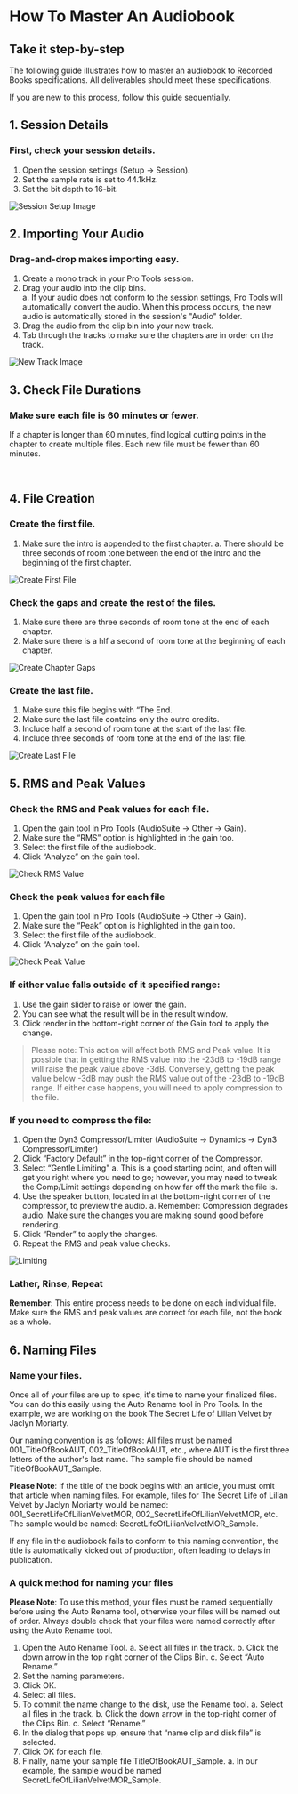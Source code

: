 # How To Master An Audiobook

## Take it step-by-step

The following guide illustrates how to master an audiobook to Recorded Books specifications. All deliverables should meet these specifications. 

If you are new to this process, follow this guide sequentially. 

## 1. Session Details 

### First, check your session details. 
 1. Open the session settings (Setup -> Session).
 2. Set the sample rate is set to 44.1kHz. 
 3. Set the bit depth to 16-bit. 


![Session Setup Image](https://github.com/B-Mags/How-To-Docs/blob/main/assets/SessionSetup.png)

## 2. Importing Your Audio

### Drag-and-drop makes importing easy. 
1. Create a mono track in your Pro Tools session.
2. Drag your audio into the clip bins.  
    a. If your audio does not conform to the session settings, Pro Tools will automatically convert the audio. When this process occurs, the new audio is automatically stored in the session's "Audio" folder. 
3. Drag the audio from the clip bin into your new track. 
4. Tab through the tracks to make sure the chapters are in order on the track.

![New Track Image](https://github.com/B-Mags/How-To-Docs/blob/main/assets/NewTrack.png)

## 3. Check File Durations

### Make sure each file is 60 minutes or fewer. 

If a chapter is longer than 60 minutes, find logical cutting points in the chapter to create multiple files. Each new file must be fewer than 60 minutes. 

<br />

## 4. File Creation

### Create the first file. 

1. Make sure the intro is appended to the first chapter.
   a. There should be three seconds of room tone between the end of the intro and the beginning of the first chapter.

![Create First File](https://github.com/B-Mags/How-To-Docs/blob/main/assets/FirstFile.png)

### Check the gaps and create the rest of the files. 

1. Make sure there are three seconds of room tone at the end of each chapter.
2. Make sure there is a hlf a second of room tone at the beginning of each chapter. 

![Create Chapter Gaps](https://github.com/B-Mags/How-To-Docs/blob/main/assets/ChapterGaps.png)

### Create the last file. 

1. Make sure this file begins with “The End.
2. Make sure the last file contains only the outro credits.
3. Include half a second of room tone at the start of the last file.
4. Include three seconds of room tone at the end of the last file.  

![Create Last File](https://github.com/B-Mags/How-To-Docs/blob/main/assets/LastFile.png)

## 5. RMS and Peak Values

### Check the RMS and Peak values for each file.

1. Open the gain tool in Pro Tools (AudioSuite → Other → Gain).
2. Make sure the “RMS” option is highlighted in the gain too.
3. Select the first file of the audiobook.
4. Click “Analyze” on the gain tool.
 
![Check RMS Value](https://github.com/B-Mags/How-To-Docs/blob/main/assets/RMSvalue.png)  

### Check the peak values for each file 

1. Open the gain tool in Pro Tools (AudioSuite → Other → Gain).
2. Make sure the “Peak” option is highlighted in the gain too.
3. Select the first file of the audiobook.
4. Click “Analyze” on the gain tool. 

![Check Peak Value](https://github.com/B-Mags/How-To-Docs/blob/main/assets/PeakValue.png)  

### If either value falls outside of it specified range: 

1. Use the gain slider to raise or lower the gain.
2. You can see what the result will be in the result window.
3. Click render in the bottom-right corner of the Gain tool to apply the change. 

> Please note: This action will affect both RMS and Peak value. It is possible that in getting the RMS value into the -23dB to -19dB range will raise the peak value above -3dB. Conversely, getting the peak value below -3dB may push the RMS value out of the -23dB to -19dB range. If either case happens, you will need to apply compression to the file.

### If you need to compress the file: 

1. Open the Dyn3 Compressor/Limiter (AudioSuite → Dynamics → Dyn3 Compressor/Limiter)
2. Click “Factory Default” in the top-right corner of the Compressor.
3. Select “Gentle Limiting"
   a. This is a good starting point, and often will get you right where you need to go; however, you may need to tweak the Comp/Limit settings depending on how far off the mark the file is.
4. Use the speaker button, located in at the bottom-right corner of the compressor, to preview the audio.
   a. Remember: Compression degrades audio. Make sure the changes you are making sound good before rendering.
5. Click “Render” to apply the changes.
6. Repeat the RMS and peak value checks.

![Limiting](https://github.com/B-Mags/How-To-Docs/blob/main/assets/Limiting.png)     

### Lather, Rinse, Repeat 

**Remember**: This entire process needs to be done on each individual file. Make sure the RMS and peak values are correct for each file, not the book as a whole. 

## 6. Naming Files 

### Name your files.

Once all of your files are up to spec, it's time to name your finalized files. You can do this easily using the Auto Rename tool in Pro Tools. In the example, we are working on the book The Secret Life of Lilian Velvet by Jaclyn Moriarty.

Our naming convention is as follows: All files must be named 001_TitleOfBookAUT, 002_TitleOfBookAUT, etc., where AUT is the first three letters of the author's last name. The sample file should be named TitleOfBookAUT_Sample. 

**Please Note**: If the title of the book begins with an article, you must omit that article when naming files. For example, files for The Secret Life of Lilian Velvet by Jaclyn Moriarty would be named: 001_SecretLifeOfLilianVelvetMOR, 002_SecretLifeOfLilianVelvetMOR, etc. The sample would be named: SecretLifeOfLilianVelvetMOR_Sample. 

If any file in the audiobook fails to conform to this naming convention, the title is automatically kicked out of production, often leading to delays in publication. 

### A quick method for naming your files  

**Please Note**: To use this method, your files must be named sequentially before using the Auto Rename tool, otherwise your files will be named out of order. Always double check that your files were named correctly after using the Auto Rename tool. 

1. Open the Auto Rename Tool.
    a. Select all files in the track.
    b. Click the down arrow in the top right corner of the Clips Bin.
    c. Select “Auto Rename.”
2. Set the naming parameters.
3. Click OK.
4. Select all files.
5. To commit the name change to the disk, use the Rename tool.
    a. Select all files in the track.
    b. Click the down arrow in the top-right corner of the Clips Bin.
    c. Select “Rename.”
6. In the dialog that pops up, ensure that “name clip and disk file” is selected.
7. Click OK for each file.
8. Finally, name your sample file TitleOfBookAUT_Sample.
     a. In our example, the sample would be named SecretLifeOfLilianVelvetMOR_Sample.



